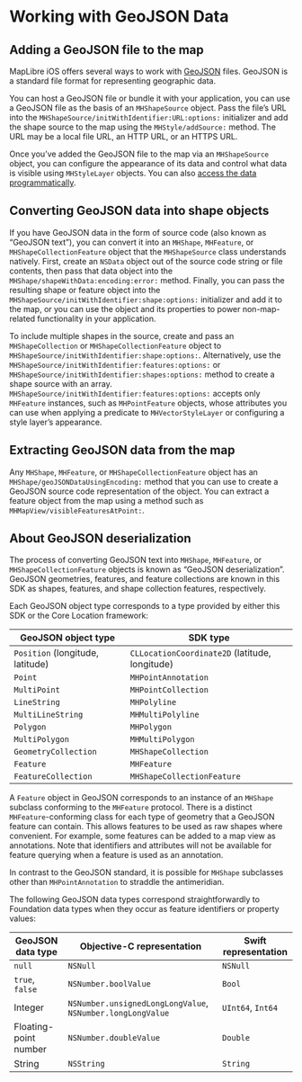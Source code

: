 # Working with GeoJSON Data

## Adding a GeoJSON file to the map

MapLibre iOS offers several ways to work with [GeoJSON](http://geojson.org/) files.
GeoJSON is a standard file format for representing geographic data.

You can host a GeoJSON file or bundle it with
your application, you can use a GeoJSON file as the basis of an ``MHShapeSource``
object. Pass the file’s URL into the
``MHShapeSource/initWithIdentifier:URL:options:`` initializer and add the
shape source to the map using the ``MHStyle/addSource:`` method. The URL may
be a local file URL, an HTTP URL, or an HTTPS URL.

Once you’ve added the GeoJSON file to the map via an ``MHShapeSource`` object,
you can configure the appearance of its data and control what data is visible
using ``MHStyleLayer`` objects. You can also
[access the data programmatically](#Extracting-GeoJSON-data-from-the-map).

## Converting GeoJSON data into shape objects

If you have GeoJSON data in the form of source code (also known as “GeoJSON
text”), you can convert it into an ``MHShape``, ``MHFeature``, or
``MHShapeCollectionFeature`` object that the ``MHShapeSource`` class understands
natively. First, create an `NSData` object out of the source code string or file
contents, then pass that data object into the
``MHShape/shapeWithData:encoding:error:`` method. Finally, you can pass the
resulting shape or feature object into the
``MHShapeSource/initWithIdentifier:shape:options:`` initializer and add it to
the map, or you can use the object and its properties to power non-map-related
functionality in your application.

To include multiple shapes in the source, create and pass an ``MHShapeCollection`` or
 ``MHShapeCollectionFeature`` object to 
 ``MHShapeSource/initWithIdentifier:shape:options:``. Alternatively, use the
 ``MHShapeSource/initWithIdentifier:features:options:`` or 
 ``MHShapeSource/initWithIdentifier:shapes:options:`` method to create a shape source 
 with an array. ``MHShapeSource/initWithIdentifier:features:options:`` accepts only ``MHFeature``
 instances, such as ``MHPointFeature`` objects, whose attributes you can use when
 applying a predicate to ``MHVectorStyleLayer`` or configuring a style layer’s
 appearance.

## Extracting GeoJSON data from the map

Any ``MHShape``, ``MHFeature``, or ``MHShapeCollectionFeature`` object has an
``MHShape/geoJSONDataUsingEncoding:`` method that you can use to create a
GeoJSON source code representation of the object. You can extract a feature
object from the map using a method such as
``MHMapView/visibleFeaturesAtPoint:``.

## About GeoJSON deserialization

The process of converting GeoJSON text into ``MHShape``, ``MHFeature``, or
``MHShapeCollectionFeature`` objects is known as “GeoJSON deserialization”.
GeoJSON geometries, features, and feature collections are known in this SDK as
shapes, features, and shape collection features, respectively.

Each GeoJSON object type corresponds to a type provided by either this SDK or
the Core Location framework:

GeoJSON object type | SDK type
--------------------|---------
`Position` (longitude, latitude) | `CLLocationCoordinate2D` (latitude, longitude)
`Point`             | ``MHPointAnnotation``
`MultiPoint`        | ``MHPointCollection``
`LineString`        | ``MHPolyline``
`MultiLineString`   | ``MHMultiPolyline``
`Polygon`           | ``MHPolygon``
`MultiPolygon`      | ``MHMultiPolygon``
`GeometryCollection` | ``MHShapeCollection``
`Feature`           | ``MHFeature``
`FeatureCollection` | ``MHShapeCollectionFeature``

A `Feature` object in GeoJSON corresponds to an instance of an ``MHShape``
subclass conforming to the ``MHFeature`` protocol. There is a distinct
``MHFeature``-conforming class for each type of geometry that a GeoJSON feature
can contain. This allows features to be used as raw shapes where convenient. For
example, some features can be added to a map view as annotations. Note that
identifiers and attributes will not be available for feature querying when a
feature is used as an annotation.

In contrast to the GeoJSON standard, it is possible for ``MHShape`` subclasses
other than ``MHPointAnnotation`` to straddle the antimeridian.

The following GeoJSON data types correspond straightforwardly to Foundation data
types when they occur as feature identifiers or property values:

GeoJSON data type  | Objective-C representation | Swift representation
-------------------|----------------------------|---------------------
`null`             | `NSNull`                   | `NSNull`
`true`, `false`    | `NSNumber.boolValue`       | `Bool`
Integer            | `NSNumber.unsignedLongLongValue`, `NSNumber.longLongValue` | `UInt64`, `Int64`
Floating-point number | `NSNumber.doubleValue`  | `Double`
String             | `NSString`                 | `String`
